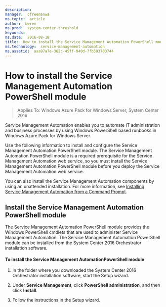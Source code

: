 ```yaml
---
description:  
manager:  cfreemanwa
ms.topic:  article
author:  bwren
ms.prod:  system-center-threshold
keywords:  
ms.date:  2016-08-18
title:  How to install the Service Management Automation PowerShell module
ms.technology:  service-management-automation
ms.assetid:  aaa97a7e-362c-45ff-940d-7fb503703744
---
```


# How to install the Service Management Automation PowerShell module

>Applies To: Windows Azure Pack for Windows Server, System Center 2016

Service Management Automation enables you to automate IT administration and business processes by using Windows PowerShell based runbooks in Windows Azure Pack for Windows Server.

Use the following information to install and configure the Service Management Automation PowerShell module. The Service Management Automation PowerShell module is a required prerequisite for the Service Management Automation web service, so you must install the Service Management Automation PowerShell module before you deploy the Service Management Automation web service.

You can also install the Service Management Automation components by using an unattended installation. For more information, see [Installing Service Management Automation from a Command Prompt](Install-Service-Management-Automation-from-a-Command-Prompt-window.md).

## Install the Service Management Automation PowerShell module
The Service Management Automation PowerShell module provides the Windows PowerShell cmdlets that are used to administer Service Management Automation. The Service Management Automation PowerShell module can be installed from the System Center 2016 Orchestrator installation software.

#### To install the Service Management AutomationPowerShell module

1.  In the folder where you downloaded the System Center 2016 Orchestrator installation software, start the Setup wizard.

2.  Under **Service Management**, click **PowerShell administration**, and then click **Install**.

3.  Follow the instructions in the Setup wizard.
